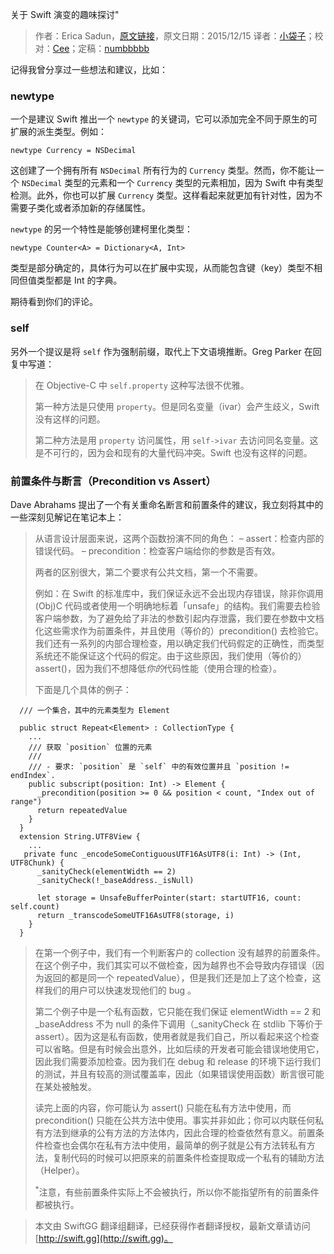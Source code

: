 关于 Swift 演变的趣味探讨"

> 作者：Erica Sadun，[原文链接](http://ericasadun.com/2015/12/15/interesting-discussions-on-swift-evolution/)，原文日期：2015/12/15
> 译者：[小袋子](http://daizi.me)；校对：[Cee](https://github.com/Cee)；定稿：[numbbbbb](https://github.com/numbbbbb)
  









记得我曾分享过一些想法和建议，比如：

### newtype

一个是建议 Swift 推出一个 `newtype` 的关键词，它可以添加完全不同于原生的可扩展的派生类型。例如：

    
    newtype Currency = NSDecimal

这创建了一个拥有所有 `NSDecimal` 所有行为的 `Currency` 类型。然而，你不能让一个 `NSDecimal` 类型的元素和一个 `Currency` 类型的元素相加，因为 Swift 中有类型检测。此外，你也可以扩展 `Currency` 类型。这样看起来就更加有针对性，因为不需要子类化或者添加新的存储属性。



`newtype` 的另一个特性是能够创建柯里化类型：

    
    newtype Counter<A> = Dictionary<A, Int>

类型是部分确定的，具体行为可以在扩展中实现，从而能包含键（key）类型不相同但值类型都是 Int 的字典。

期待看到你们的评论。

### self

另外一个提议是将 `self` 作为强制前缀，取代上下文语境推断。Greg Parker 在回复中写道：

> 在 Objective-C 中 `self.property` 这种写法很不优雅。
>
> 第一种方法是只使用 `property`。但是同名变量（ivar）会产生歧义，Swift 没有这样的问题。
>
> 第二种方法是用 `property` 访问属性，用 `self->ivar` 去访问同名变量。这是不可行的，因为会和现有的大量代码冲突。Swift 也没有这样的问题。


### 前置条件与断言（Precondition vs Assert）

Dave Abrahams 提出了一个有关重命名断言和前置条件的建议，我立刻将其中的一些深刻见解记在笔记本上：

> 从语言设计层面来说，这两个函数扮演不同的角色：
> – assert：检查内部的错误代码。
> – precondition：检查客户端给你的参数是否有效。
>
> 两者的区别很大，第二个要求有公共文档，第一个不需要。
>
> 例如：在 Swift 的标准库中，我们保证永远不会出现内存错误，除非你调用 (Obj)C 代码或者使用一个明确地标着「unsafe」的结构。我们需要去检验客户端参数，为了避免给了非法的参数引起内存泄露，我们要在参数中文档化这些需求作为前置条件，并且使用（等价的）precondition() 去检验它。我们还有一系列的内部合理检查，用以确定我们代码假定的正确性，而类型系统还不能保证这个代码的假定。由于这些原因，我们使用（等价的）assert()，因为我们不想降低*你的*代码性能（使用合理的检查）。
>
> 下面是几个具体的例子：

      
      /// 一个集合，其中的元素类型为 Element
    
      public struct Repeat<Element> : CollectionType {
        ...
        /// 获取 `position` 位置的元素
        ///
        /// - 要求: `position` 是 `self` 中的有效位置并且 `position != endIndex`.
        public subscript(position: Int) -> Element {
          _precondition(position >= 0 && position < count, "Index out of range")
          return repeatedValue
        }
      }
      extension String.UTF8View {
        ...
       private func _encodeSomeContiguousUTF16AsUTF8(i: Int) -> (Int, UTF8Chunk) {
          _sanityCheck(elementWidth == 2)
          _sanityCheck(!_baseAddress._isNull)
       
          let storage = UnsafeBufferPointer(start: startUTF16, count: self.count)
          return _transcodeSomeUTF16AsUTF8(storage, i)
        }
      }

> 在第一个例子中，我们有一个判断客户的 collection 没有越界的前置条件。在这个例子中，我们其实可以不做检查，因为越界也不会导致内存错误（因为返回的都是同一个 repeatedValue），但是我们还是加上了这个检查，这样我们的用户可以快速发现他们的 bug 。
>
> 第二个例子中是一个私有函数，它只能在我们保证 elementWidth == 2 和 _baseAddress 不为 null 的条件下调用（_sanityCheck 在 stdlib 下等价于 assert）。因为这是私有函数，使用者就是我们自己，所以看起来这个检查可以省略。但是有时候会出意外，比如后续的开发者可能会错误地使用它，因此我们需要添加检查。因为我们在 debug 和 release 的环境下运行我们的测试，并且有较高的测试覆盖率，因此（如果错误使用函数）断言很可能在某处被触发。
>
> 读完上面的内容，你可能认为 assert() 只能在私有方法中使用，而 precondition() 只能在公共方法中使用。事实并非如此；你可以内联任何私有方法到继承的公有方法的方法体内，因此合理的检查依然有意义。前置条件检查也会偶尔在私有方法中使用，最简单的例子就是公有方法转私有方法，复制代码的时候可以把原来的前置条件检查提取成一个私有的辅助方法（Helper）。
>
> <sup>*</sup>注意，有些前置条件实际上不会被执行，所以你不能指望所有的前置条件都被执行。


> 本文由 SwiftGG 翻译组翻译，已经获得作者翻译授权，最新文章请访问 [http://swift.gg](http://swift.gg)。